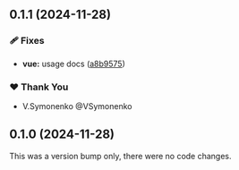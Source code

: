 ## 0.1.1 (2024-11-28)

### 🩹 Fixes

- **vue:** usage docs ([a8b9575](https://github.com/VSymonenko/gava/commit/a8b9575))

### ❤️  Thank You

- V.Symonenko @VSymonenko

## 0.1.0 (2024-11-28)

This was a version bump only, there were no code changes.